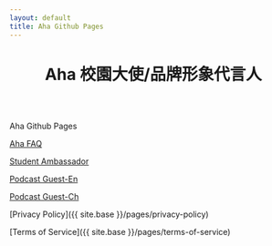 ```yaml
---
layout: default
title: Aha Github Pages
---
```

<h1 style="text-align: center; margin-bottom: 64px; font-weight:bold;">Aha 校園大使/品牌形象代言人</h1>

Aha Github Pages

[Aha FAQ](https://Ahapublic.github.io/pages/Aha-faq)

[Student Ambassador](https://Ahapublic.github.io/pages/student-ambassador)

[Podcast Guest-En](https://Ahapublic.github.io/pages/podcast-guest-en)

[Podcast Guest-Ch](https://Ahapublic.github.io/pages/podcast-guest-ch)

[Privacy Policy]({{ site.base }}/pages/privacy-policy)

[Terms of Service]({{ site.base }}/pages/terms-of-service)